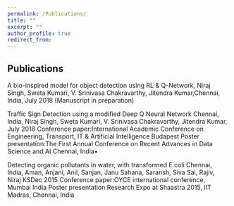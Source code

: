 ```yaml
---
permalink: /Publications/
title: ""
excerpt: ""
author_profile: true
redirect_from: 
---
```

## Publications
A bio-inspired model for object detection using RL & Q-Network,  Niraj Singh, Sweta Kumari, V. Srinivasa Chakravarthy, Jitendra Kumar,Chennai, India, July 2018 (Manuscript in preparation)

Traffic Sign Detection using a modified Deep Q Neural Network Chennai, India, Niraj Singh, Sweta Kumari, V. Srinivasa Chakravarthy, Jitendra Kumar, July 2018 
Conference paper:International Academic Conference on Engineering, Transport, IT & Artificial Intelligence Budapest
Poster presentation:The First Annual Conference on Recent Advances in Data Science and AI  Chennai, India•

Detecting organic pollutants in water, with transformed E.coli Chennai, India, Aman, Anjani, Anil, Sanjan, Janu Sahana, Saransh, Siva Sai, Rajiv, Niraj KSDec 2015
Conference paper:OYCE international conference, Mumbai India
Poster presentation:Research Expo at Shaastra 2015, IIT Madras, Chennai, India

